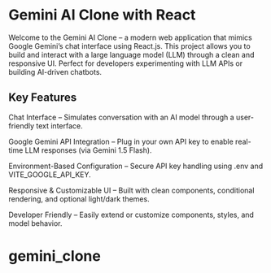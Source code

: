 # Gemini AI Clone with React

Welcome to the Gemini AI Clone – a modern web application that mimics Google Gemini’s chat interface using React.js. This project allows you to build and interact with a large language model (LLM) through a clean and responsive UI. Perfect for developers experimenting with LLM APIs or building AI-driven chatbots.



## Key Features

Chat Interface – Simulates conversation with an AI model through a user-friendly text interface.

Google Gemini API Integration – Plug in your own API key to enable real-time LLM responses (via Gemini 1.5 Flash).

Environment-Based Configuration – Secure API key handling using .env and VITE_GOOGLE_API_KEY.

Responsive & Customizable UI – Built with clean components, conditional rendering, and optional light/dark themes.

Developer Friendly – Easily extend or customize components, styles, and model behavior.


# gemini_clone
